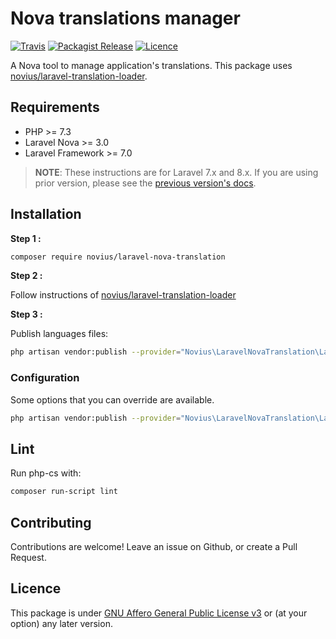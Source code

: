 # Nova translations manager
[![Travis](https://img.shields.io/travis/novius/laravel-nova-translation.svg?maxAge=1800&style=flat-square)](https://travis-ci.org/novius/laravel-nova-translation)
[![Packagist Release](https://img.shields.io/packagist/v/novius/laravel-nova-translation.svg?maxAge=1800&style=flat-square)](https://packagist.org/packages/novius/laravel-nova-translation)
[![Licence](https://img.shields.io/packagist/l/novius/laravel-nova-translation.svg?maxAge=1800&style=flat-square)](https://github.com/novius/laravel-nova-translation#licence)

A Nova tool to manage application's translations. This package uses [novius/laravel-translation-loader](https://github.com/novius/laravel-translation-loader/).

## Requirements

* PHP >= 7.3
* Laravel Nova >= 3.0
* Laravel Framework >= 7.0

> **NOTE**: These instructions are for Laravel 7.x and 8.x. If you are using prior version, please
> see the [previous version's docs](https://github.com/novius/laravel-nova-translation/tree/1.x).


## Installation

**Step 1 :**

```sh
composer require novius/laravel-nova-translation
```

**Step 2 :**
 
Follow instructions of [novius/laravel-translation-loader](https://github.com/novius/laravel-translation-loader/#installation)

**Step 3 :**

Publish languages files:

```bash
php artisan vendor:publish --provider="Novius\LaravelNovaTranslation\LaravelNovaTranslationServiceProvider" --tag="lang"
```

### Configuration

Some options that you can override are available.

```sh
php artisan vendor:publish --provider="Novius\LaravelNovaTranslation\LaravelNovaTranslationServiceProvider" --tag="config"
```

## Lint

Run php-cs with:

```sh
composer run-script lint
```

## Contributing

Contributions are welcome!
Leave an issue on Github, or create a Pull Request.


## Licence

This package is under [GNU Affero General Public License v3](http://www.gnu.org/licenses/agpl-3.0.html) or (at your option) any later version.
